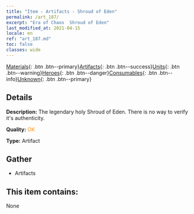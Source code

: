 ```yaml
---
title: "Item - Artifacts - Shroud of Eden"
permalink: /art_187/
excerpt: "Era of Chaos  Shroud of Eden"
last_modified_at: 2021-04-15
locale: en
ref: "art_187.md"
toc: false
classes: wide
---
```

 [Materials](/Items/){: .btn .btn--primary}[Artifacts](/Items/Artifacts/){: .btn .btn--success}[Units](/Items/Units/){: .btn .btn--warning}[Heroes](/Items/Heroes/){: .btn .btn--danger}[Consumables](/Items/Consumables/){: .btn .btn--info}[Unknown](/Items/Unknown/){: .btn .btn--primary}

## Details
 **Description:** The legendary holy Shroud of Eden. There is no way to verify it's authenticity.

 **Quality:** <span style="color: #FF8C00">OK</span>

 **Type:** Artifact

## Gather

*    Artifacts 

## This item contains:

  None

